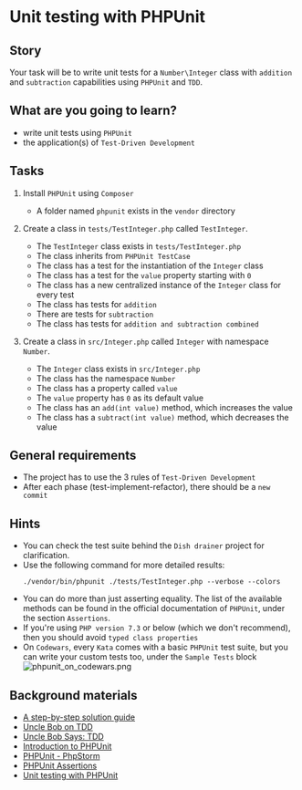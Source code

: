 # Unit testing with PHPUnit

## Story

Your task will be to write unit tests for a `Number\Integer` class
with `addition` and `subtraction` capabilities using `PHPUnit` and `TDD`.

## What are you going to learn?

- write unit tests using `PHPUnit`
- the application(s) of `Test-Driven Development`

## Tasks

1. Install `PHPUnit` using `Composer`
    - A folder named `phpunit` exists in the `vendor` directory

2. Create a class in `tests/TestInteger.php` called `TestInteger`.
    - The `TestInteger` class exists in `tests/TestInteger.php`
    - The class inherits from `PHPUnit TestCase`
    - The class has a test for the instantiation of the `Integer` class
    - The class has a test for the `value` property starting with `0`
    - The class has a new centralized instance of the `Integer` class for every test
    - The class has tests for `addition`
    - There are tests for `subtraction`
    - The class has tests for `addition and subtraction combined`

3. Create a class in `src/Integer.php` called `Integer` with namespace `Number`.
    - The `Integer` class exists in `src/Integer.php`
    - The class has the namespace `Number`
    - The class has a property called `value`
    - The `value` property has `0` as its default value
    - The class has an `add(int value)` method, which increases the value
    - The class has a `subtract(int value)` method, which decreases the value

## General requirements

- The project has to use the 3 rules of `Test-Driven Development`
- After each phase (test-implement-refactor), there should be a `new commit`

## Hints

- You can check the test suite behind the `Dish drainer` project for clarification.
- Use the following command for more detailed results:
  ```shell
  ./vendor/bin/phpunit ./tests/TestInteger.php --verbose --colors
  ```
- You can do more than just asserting equality. The list of the available methods can be found in the official documentation of `PHPUnit`, under the section `Assertions`.
- If you're using `PHP version 7.3` or below (which we don't recommend), then you should avoid `typed class properties`
- On `Codewars`, every `Kata` comes with a basic `PHPUnit` test suite, but you can write your custom tests too, under the `Sample Tests` block
  ![phpunit_on_codewars.png](media/php/unit-testing/phpunit_on_codewars.png)

## Background materials

- <i class="far fa-candy-cane"></i> [A step-by-step solution guide](project/curriculum/materials/pages/guides/unit-testing-with-phpunit--php.md)
- <i class="far fa-video"></i> [Uncle Bob on TDD](https://youtu.be/GvAzrC6-spQ)
- <i class="far fa-book-open"></i> [Uncle Bob Says: TDD](https://myoungsokang-36227.medium.com/uncle-bob-says-tdd-test-driven-development-7d5acd7f6c01)
- <i class="far fa-book-open"></i> [Introduction to PHPUnit](project/curriculum/materials/pages/php/introduction-to-phpunit.md)
- <i class="far fa-book-open"></i> [PHPUnit - PhpStorm](https://www.jetbrains.com/help/phpstorm/using-phpunit-framework.html)
- <i class="far fa-book-open"></i> [PHPUnit Assertions](https://phpunit.readthedocs.io/en/9.5/assertions.html)
- <i class="far fa-video"></i> [Unit testing with PHPUnit](https://www.youtube.com/playlist?list=PLFbnPuoQkKse0IoTKG8MZmjeu98DULDCe)
